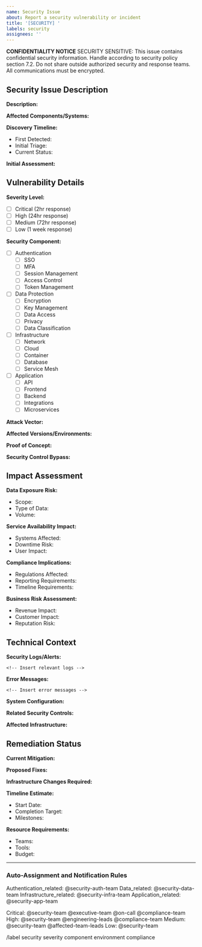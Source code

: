 ```yaml
---
name: Security Issue
about: Report a security vulnerability or incident
title: '[SECURITY] '
labels: security
assignees: ''
---
```


**CONFIDENTIALITY NOTICE**
SECURITY SENSITIVE: This issue contains confidential security information. Handle according to security policy section 7.2. Do not share outside authorized security and response teams. All communications must be encrypted.

## Security Issue Description
<!-- Provide a clear and detailed description of the security issue -->
**Description:**

**Affected Components/Systems:**

**Discovery Timeline:**
- First Detected:
- Initial Triage:
- Current Status:

**Initial Assessment:**

## Vulnerability Details
**Severity Level:** <!-- Required - Select one -->
- [ ] Critical (2hr response)
- [ ] High (24hr response)
- [ ] Medium (72hr response)
- [ ] Low (1 week response)

**Security Component:** <!-- Required - Select one -->
- [ ] Authentication
  - [ ] SSO
  - [ ] MFA
  - [ ] Session Management
  - [ ] Access Control
  - [ ] Token Management
- [ ] Data Protection
  - [ ] Encryption
  - [ ] Key Management
  - [ ] Data Access
  - [ ] Privacy
  - [ ] Data Classification
- [ ] Infrastructure
  - [ ] Network
  - [ ] Cloud
  - [ ] Container
  - [ ] Database
  - [ ] Service Mesh
- [ ] Application
  - [ ] API
  - [ ] Frontend
  - [ ] Backend
  - [ ] Integrations
  - [ ] Microservices

**Attack Vector:**

**Affected Versions/Environments:**

**Proof of Concept:** <!-- If safe to include -->

**Security Control Bypass:**

## Impact Assessment
**Data Exposure Risk:**
- Scope:
- Type of Data:
- Volume:

**Service Availability Impact:**
- Systems Affected:
- Downtime Risk:
- User Impact:

**Compliance Implications:**
- Regulations Affected:
- Reporting Requirements:
- Timeline Requirements:

**Business Risk Assessment:**
- Revenue Impact:
- Customer Impact:
- Reputation Risk:

## Technical Context
**Security Logs/Alerts:**
```
<!-- Insert relevant logs -->
```

**Error Messages:**
```
<!-- Insert error messages -->
```

**System Configuration:**
<!-- Relevant configuration details -->

**Related Security Controls:**

**Affected Infrastructure:**

## Remediation Status
**Current Mitigation:**

**Proposed Fixes:**

**Infrastructure Changes Required:**

**Timeline Estimate:**
- Start Date:
- Completion Target:
- Milestones:

**Resource Requirements:**
- Teams:
- Tools:
- Budget:

---
### Auto-Assignment and Notification Rules
<!-- Do not modify - For automation use -->
Authentication_related: @security-auth-team
Data_related: @security-data-team
Infrastructure_related: @security-infra-team
Application_related: @security-app-team

Critical: @security-team @executive-team @on-call @compliance-team
High: @security-team @engineering-leads @compliance-team
Medium: @security-team @affected-team-leads
Low: @security-team

<!-- Required Labels -->
/label security severity component environment compliance
